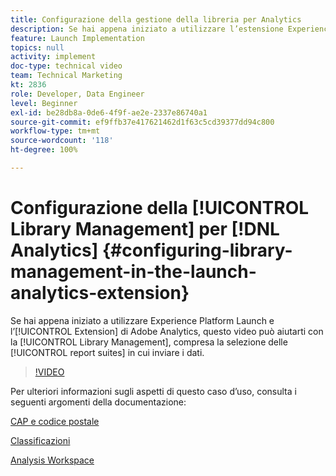 ```yaml
---
title: Configurazione della gestione della libreria per Analytics
description: Se hai appena iniziato a utilizzare l’estensione Experience Platform Launch per Adobe Analytics, questo video può aiutarti con la parte della configurazione che riguarda la gestione della libreria, inclusa la selezione delle suite di rapporti in cui desideri inviare i dati.
feature: Launch Implementation
topics: null
activity: implement
doc-type: technical video
team: Technical Marketing
kt: 2836
role: Developer, Data Engineer
level: Beginner
exl-id: be28db8a-0de6-4f9f-ae2e-2337e86740a1
source-git-commit: ef9ffb37e417621462d1f63c5cd39377dd94c800
workflow-type: tm+mt
source-wordcount: '118'
ht-degree: 100%

---
```


# Configurazione della [!UICONTROL Library Management] per [!DNL Analytics] {#configuring-library-management-in-the-launch-analytics-extension}

Se hai appena iniziato a utilizzare Experience Platform Launch e l’[!UICONTROL Extension] di Adobe Analytics, questo video può aiutarti con la [!UICONTROL Library Management], compresa la selezione delle [!UICONTROL report suites] in cui inviare i dati.

>[!VIDEO](https://video.tv.adobe.com/v/27092/?quality=12)

Per ulteriori informazioni sugli aspetti di questo caso d’uso, consulta i seguenti argomenti della documentazione:

[CAP e codice postale](https://experienceleague.adobe.com/docs/analytics/components/dimensions/zip-code.html?lang=it)

[Classificazioni](https://experienceleague.adobe.com/docs/analytics/components/classifications/c-classifications.html?lang=it)

[Analysis Workspace](https://experienceleague.adobe.com/docs/analytics/analyze/analysis-workspace/analysis-workspace-features.html?lang=it)
